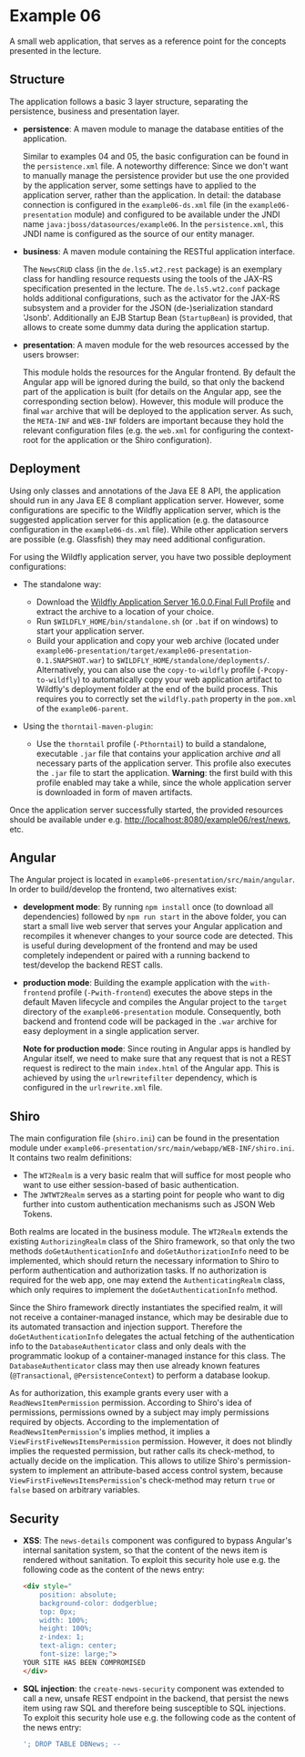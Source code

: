 # Example 06

A small web application, that serves as a reference point for the concepts presented in the lecture.


## Structure

The application follows a basic 3 layer structure, separating the persistence, business and presentation layer.

* **persistence**: A maven module to manage the database entities of the application.

  Similar to examples 04 and 05, the basic configuration can be found in the `persistence.xml` file.
  A noteworthy difference: Since we don't want to manually manage the persistence provider but use the one provided by the application server, some settings have to applied to the application server, rather than the application.
  In detail: the database connection is configured in the `example06-ds.xml` file (in the `example06-presentation` module) and configured to be available under the JNDI name `java:jboss/datasources/example06`.
  In the `persistence.xml`, this JNDI name is configured as the source of our entity manager.


* **business**: A maven module containing the RESTful application interface.

  The `NewsCRUD` class (in the `de.ls5.wt2.rest` package) is an exemplary class for handling resource requests using the tools of the JAX-RS specification presented in the lecture.
  The `de.ls5.wt2.conf` package holds additional configurations, such as the activator for the JAX-RS subsystem and a provider for the JSON (de-)serialization standard 'Jsonb'.
  Additionally an EJB Startup Bean (`StartupBean`) is provided, that allows to create some dummy data during the application startup.


* **presentation**: A maven module for the web resources accessed by the users browser:

  This module holds the resources for the Angular frontend.
  By default the Angular app will be ignored during the build, so that only the backend part of the application is built (for details on the Angular app, see the corresponding section below).
  However, this module will produce the final `war` archive that will be deployed to the application server.
  As such, the `META-INF` and `WEB-INF` folders are important because they hold the relevant configuration files (e.g. the `web.xml` for configuring the context-root for the application or the Shiro configuration).


## Deployment


Using only classes and annotations of the Java EE 8 API, the application should run in any Java EE 8 compliant application server.
However, some configurations are specific to the Wildfly application server, which is the suggested application server for this application (e.g. the datasource configuration in the `example06-ds.xml` file).
While other application servers are possible (e.g. Glassfish) they may need additional configuration.


For using the Wildfly application server, you have two possible deployment configurations:


* The standalone way:

  * Download the [Wildfly Application Server 16.0.0.Final Full Profile](http://wildfly.org/downloads/) and extract the archive to a location of your choice.
  * Run `$WILDFLY_HOME/bin/standalone.sh` (or `.bat` if on windows) to start your application server.
  * Build your application and copy your web archive (located under `example06-presentation/target/example06-presentation-0.1.SNAPSHOT.war`) to `$WILDFLY_HOME/standalone/deployments/`.
    Alternatively, you can also use the `copy-to-wildfly` profile (`-Pcopy-to-wildfly`) to automatically copy your web application artifact to Wildfly's deployment folder at the end of the build process.
    This requires you to correctly set the `wildfly.path` property in the `pom.xml` of the `example06-parent`.

* Using the `thorntail-maven-plugin`:

  * Use the `thorntail` profile (`-Pthorntail`) to build a standalone, executable `.jar` file that contains your application archive *and* all necessary parts of the application server.
  This profile also executes the `.jar` file to start the application.
  **Warning**: the first build with this profile enabled may take a while, since the whole application server is downloaded in form of maven artifacts.


Once the application server successfully started, the provided resources should be available under e.g. [http://localhost:8080/example06/rest/news](http://localhost:8080/example06/rest/news), etc.


## Angular


The Angular project is located in `example06-presentation/src/main/angular`.
In order to build/develop the frontend, two alternatives exist:

* **development mode**:
  By running `npm install` once (to download all dependencies) followed by `npm run start` in the above folder, you can start a small live web server that serves your Angular application and recompiles it whenever changes to your source code are detected.
  This is useful during development of the frontend and may be used completely independent or paired with a running backend to test/develop the backend REST calls.

* **production mode**:
  Building the example application with the `with-frontend` profile (`-Pwith-frontend`) executes the above steps in the default Maven lifecycle and compiles the Angular project to the `target` directory of the `example06-presentation` module.
  Consequently, both backend and frontend code will be packaged in the `.war` archive for easy deployment in a single application server.

  **Note for production mode**: Since routing in Angular apps is handled by Angular itself, we need to make sure that any request that is not a REST request is redirect to the main `index.html` of the Angular app.
  This is achieved by using the `urlrewritefilter` dependency, which is configured in the `urlrewrite.xml` file.


## Shiro


The main configuration file (`shiro.ini`) can be found in the presentation module under `example06-presentation/src/main/webapp/WEB-INF/shiro.ini`.
It contains two realm definitions:

* The `WT2Realm` is a very basic realm that will suffice for most people who want to use either session-based of basic authentication.
* The `JWTWT2Realm` serves as a starting point for people who want to dig further into custom authentication mechanisms such as JSON Web Tokens.

Both realms are located in the business module.
The `WT2Realm` extends the existing `AuthorizingRealm` class of the Shiro framework, so that only the two methods `doGetAuthenticationInfo` and `doGetAuthorizationInfo` need to be implemented, which should return the necessary information to Shiro to perform authentication and authorization tasks.
If no authorization is required for the web app, one may extend the `AuthenticatingRealm` class, which only requires to implement the `doGetAuthenticationInfo` method.

Since the Shiro framework directly instantiates the specified realm, it will not receive a container-managed instance, which may be desirable due to its automated transaction and injection support.
Therefore the `doGetAuthenticationInfo` delegates the actual fetching of the authentication info to the `DatabaseAuthenticator` class and only deals with the programmatic lookup of a container-managed instance for this class.
The `DatabaseAuthenticator` class may then use already known features (`@Transactional`, `@PersistenceContext`) to perform a database lookup.

As for authorization, this example grants every user with a `ReadNewsItemPermission` permission.
According to Shiro's idea of permissions, permissions owned by a subject may imply permissions required by objects.
According to the implementation of `ReadNewsItemPermission`'s implies method, it implies a `ViewFirstFiveNewsItemsPermission` permission.
However, it does not blindly implies the requested permission, but rather calls its check-method, to actually decide on the implication.
This allows to utilize Shiro's permission-system to implement an attribute-based access control system, because `ViewFirstFiveNewsItemsPermission`'s check-method may return `true` or `false` based on arbitrary variables.


## Security

* **XSS**: The `news-details` component was configured to bypass Angular's internal sanitation system, so that the content of the news item is rendered without sanitation.
  To exploit this security hole use e.g. the following code as the content of the news entry:
  ```html
  <div style="
      position: absolute;
      background-color: dodgerblue;
      top: 0px;
      width: 100%;
      height: 100%;
      z-index: 1;
      text-align: center;
      font-size: large;">
  YOUR SITE HAS BEEN COMPROMISED
  </div>
  ```

* **SQL injection**: the `create-news-security` component was extended to call a new, unsafe REST endpoint in the backend, that persist the news item using raw SQL and therefore being susceptible to SQL injections.
  To exploit this security hole use e.g. the following code as the content of the news entry:
  ```sql
  '; DROP TABLE DBNews; --
  ```
